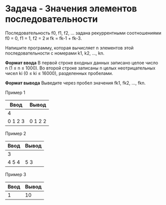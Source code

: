 Задача - Значения элементов последовательности
==================================================
Последовательность f0, f1, f2, … задана рекуррентными соотношениями 
f0 = 0, f1 = 1, f2 = 2 и fk = fk-1 + fk-3.

Напишите программу, которая вычисляет n элементов этой последовательности c номерами k1, k2, …, kn.

**Формат ввода**
В первой строке входных данных записано целое число n (1 ≤ n ≤ 1000).
Во второй строке записаны n целых неотрицательных чисел ki (0 ≤ ki ≤ 16000), разделенных пробелами.

**Формат вывода**
Выведите через пробел значения fk1, fk2, …, fkn.

Пример 1

Ввод	        |  Вывод
------------- | -------------
4             | 
0 1 2 3       | 0 1 2 2

Пример 2

Ввод | Вывод
---|---
3 |
4 5 4 | 5 3

Пример 3

Ввод | Вывод
---|---
1 | 10
